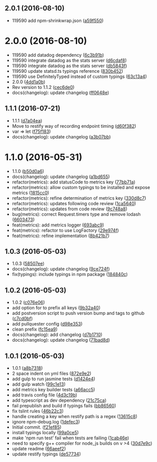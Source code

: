 <a name="2.0.1"></a>
## 2.0.1 (2016-08-10)

* 119590 add npm-shrinkwrap.json ([a59f550](https://github.com/daptiv/api-metrics-client/commit/a59f550))



<a name="2.0.0"></a>
# 2.0.0 (2016-08-10)

* 119590 add datadog dependency ([6c3b91b](https://github.com/daptiv/api-metrics-client/commit/6c3b91b))
* 119590 integrate datadog as the stats server ([d6cdaf8](https://github.com/daptiv/api-metrics-client/commit/d6cdaf8))
* 119590 integrate datadog as the stats server ([db5843f](https://github.com/daptiv/api-metrics-client/commit/db5843f))
* 119590 update statsd.ts typings reference ([830b452](https://github.com/daptiv/api-metrics-client/commit/830b452))
* 119590 use DefinitelyTyped instead of custom typings ([63c13a4](https://github.com/daptiv/api-metrics-client/commit/63c13a4))
* 2.0.0 ([4dd1a0b](https://github.com/daptiv/api-metrics-client/commit/4dd1a0b))
* Rev version to 1.1.2 ([cec6de0](https://github.com/daptiv/api-metrics-client/commit/cec6de0))
* docs(changelog): update changelog ([ff0648e](https://github.com/daptiv/api-metrics-client/commit/ff0648e))



<a name="1.1.1"></a>
## 1.1.1 (2016-07-21)

* 1.1.1 ([d7a04ea](https://github.com/daptiv/api-metrics-client/commit/d7a04ea))
* Move to restify way of recording endpoint timing ([d60f382](https://github.com/daptiv/api-metrics-client/commit/d60f382))
* var => let ([f75f183](https://github.com/daptiv/api-metrics-client/commit/f75f183))
* docs(changelog): update changelog ([a3b07bb](https://github.com/daptiv/api-metrics-client/commit/a3b07bb))



<a name="1.1.0"></a>
# 1.1.0 (2016-05-31)

* 1.1.0 ([b50d0a6](https://github.com/daptiv/api-metrics-client/commit/b50d0a6))
* docs(changelog): update changelog ([a1bd655](https://github.com/daptiv/api-metrics-client/commit/a1bd655))
* refactor(metrics): add statusCode to metrics key ([77bb71a](https://github.com/daptiv/api-metrics-client/commit/77bb71a))
* refactor(metrics): allow custom typings to be installed and expose metrics ([1815cc0](https://github.com/daptiv/api-metrics-client/commit/1815cc0))
* refactor(metrics): refine determination of metrics key ([330d8c7](https://github.com/daptiv/api-metrics-client/commit/330d8c7))
* refactor(metrics): updates following code review ([1ca5640](https://github.com/daptiv/api-metrics-client/commit/1ca5640))
* refactor(metrics): updates from code review ([9c748a8](https://github.com/daptiv/api-metrics-client/commit/9c748a8))
* bug(metrics): correct Request.timers type and remove lodash ([6603473](https://github.com/daptiv/api-metrics-client/commit/6603473))
* feat(metrics): add metrics logger ([693abc9](https://github.com/daptiv/api-metrics-client/commit/693abc9))
* feat(metrics): refactor to use LogFactory ([29e974f](https://github.com/daptiv/api-metrics-client/commit/29e974f))
* feat(metrics): refine implementation ([8b421b7](https://github.com/daptiv/api-metrics-client/commit/8b421b7))



<a name="1.0.3"></a>
## 1.0.3 (2016-05-03)

* 1.0.3 ([58507ee](https://github.com/daptiv/api-metrics-client/commit/58507ee))
* docs(changelog): update changelog ([9ce724f](https://github.com/daptiv/api-metrics-client/commit/9ce724f))
* fix(typings): include typings in npm package ([184840c](https://github.com/daptiv/api-metrics-client/commit/184840c))



<a name="1.0.2"></a>
## 1.0.2 (2016-05-03)

* 1.0.2 ([c076e06](https://github.com/daptiv/api-metrics-client/commit/c076e06))
* add option for to prefix all keys ([9b32a40](https://github.com/daptiv/api-metrics-client/commit/9b32a40))
* add postversion script to push version bump and tags to github ([c7cd0bf](https://github.com/daptiv/api-metrics-client/commit/c7cd0bf))
* add pullquester config ([d98e353](https://github.com/daptiv/api-metrics-client/commit/d98e353))
* clean prefix ([fc15ea9](https://github.com/daptiv/api-metrics-client/commit/fc15ea9))
* docs(changelog): add changelog ([d7b1710](https://github.com/daptiv/api-metrics-client/commit/d7b1710))
* docs(changelog): update changelog ([71bad8d](https://github.com/daptiv/api-metrics-client/commit/71bad8d))



<a name="1.0.1"></a>
## 1.0.1 (2016-05-03)

* 1.0.1 ([a8b7318](https://github.com/daptiv/api-metrics-client/commit/a8b7318))
* 2 space indent on yml files ([872e9e2](https://github.com/daptiv/api-metrics-client/commit/872e9e2))
* add gulp to run jasmine tests ([d1424e4](https://github.com/daptiv/api-metrics-client/commit/d1424e4))
* add gulp watch ([99c1e13](https://github.com/daptiv/api-metrics-client/commit/99c1e13))
* add metrics key builder tests ([a66acc5](https://github.com/daptiv/api-metrics-client/commit/a66acc5))
* add travis config file ([4d3c19b](https://github.com/daptiv/api-metrics-client/commit/4d3c19b))
* add typescript as dev dependency ([21c75ca](https://github.com/daptiv/api-metrics-client/commit/21c75ca))
* fail prepublish and build if typings fails ([bb86560](https://github.com/daptiv/api-metrics-client/commit/bb86560))
* fix tslint rules ([46b22c3](https://github.com/daptiv/api-metrics-client/commit/46b22c3))
* handle creating a key when restify path is a regex ([13615c8](https://github.com/daptiv/api-metrics-client/commit/13615c8))
* ignore npm-debug.log ([1defec3](https://github.com/daptiv/api-metrics-client/commit/1defec3))
* Initial commit. ([f21ef85](https://github.com/daptiv/api-metrics-client/commit/f21ef85))
* install typings locally ([99a0ce5](https://github.com/daptiv/api-metrics-client/commit/99a0ce5))
* make 'npm run test' fail when tests are failing ([1cab46e](https://github.com/daptiv/api-metrics-client/commit/1cab46e))
* need to specify g++ compiler for node_js builds on v >4 ([30d7e9c](https://github.com/daptiv/api-metrics-client/commit/30d7e9c))
* update readme ([66aeef2](https://github.com/daptiv/api-metrics-client/commit/66aeef2))
* update restify typings ([de57734](https://github.com/daptiv/api-metrics-client/commit/de57734))



